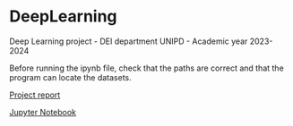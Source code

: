 # DeepLearning
Deep Learning project - DEI department UNIPD - Academic year 2023-2024

Before running the ipynb file, check that the paths are correct and that the program can locate the datasets.

[Project report](Deep_learning.pdf)

[Jupyter Notebook](Pytorch_Deep_Learning_Project.ipynb)
